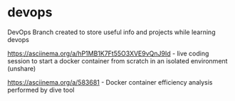 # devops
DevOps Branch created to store useful info and projects while learning devops

https://asciinema.org/a/hP1MB1K7Ft55O3XVE9vQnJ9Id - live coding session to start a docker container from scratch in an isolated environment (unshare)

https://asciinema.org/a/583681 - Docker container efficiency analysis performed by dive tool  
